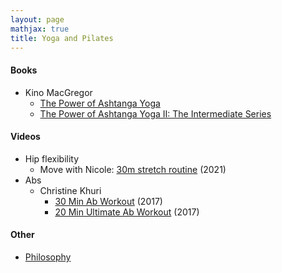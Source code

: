 ```yaml
---
layout: page
mathjax: true
title: Yoga and Pilates
---
```

#### Books
* Kino MacGregor
  * [The Power of Ashtanga Yoga](https://www.amazon.com/Power-Ashtanga-Yoga-Developing-Flexibility-ebook/dp/B019G6NM1W)
  * [The Power of Ashtanga Yoga II: The Intermediate Series](https://www.amazon.com/Power-Ashtanga-Yoga-II-Intermediate/dp/1611801591)

#### Videos
* Hip flexibility
  * Move with Nicole: [30m stretch routine](https://www.youtube.com/watch?v=RvCntPg7oPE) (2021)
* Abs
  * Christine Khuri
    * [30 Min Ab Workout](https://www.youtube.com/watch?v=AdWyo_3KrfA) (2017)
    * [20 Min Ultimate Ab Workout](https://www.youtube.com/watch?v=q6NIWNnvOK0) (2017)

#### Other
* [Philosophy](philosophy.md)
